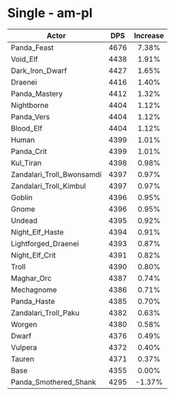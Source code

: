# Single - am-pl
| Actor | DPS | Increase |
|---|:---:|:---:|
|Panda_Feast|4676|7.38%|
|Void_Elf|4438|1.91%|
|Dark_Iron_Dwarf|4427|1.65%|
|Draenei|4416|1.40%|
|Panda_Mastery|4412|1.32%|
|Nightborne|4404|1.12%|
|Panda_Vers|4404|1.12%|
|Blood_Elf|4404|1.12%|
|Human|4399|1.01%|
|Panda_Crit|4399|1.01%|
|Kul_Tiran|4398|0.98%|
|Zandalari_Troll_Bwonsamdi|4397|0.97%|
|Zandalari_Troll_Kimbul|4397|0.97%|
|Goblin|4396|0.95%|
|Gnome|4396|0.95%|
|Undead|4395|0.92%|
|Night_Elf_Haste|4394|0.91%|
|Lightforged_Draenei|4393|0.87%|
|Night_Elf_Crit|4391|0.82%|
|Troll|4390|0.80%|
|Maghar_Orc|4387|0.74%|
|Mechagnome|4386|0.71%|
|Panda_Haste|4385|0.70%|
|Zandalari_Troll_Paku|4382|0.63%|
|Worgen|4380|0.58%|
|Dwarf|4376|0.49%|
|Vulpera|4372|0.40%|
|Tauren|4371|0.37%|
|Base|4355|0.00%|
|Panda_Smothered_Shank|4295|-1.37%|
